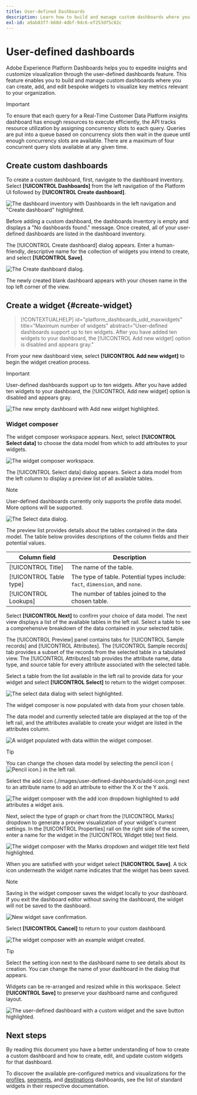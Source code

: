 ```yaml
---
title: User-defined Dashboards
description: Learn how to build and manage custom dashboards where you can create, add, and edit bespoke widgets to visualize key metrics.
exl-id: a9ab83f7-b68d-4dbf-9dc6-ef253df5c82c
---
```

# User-defined dashboards

Adobe Experience Platform Dashboards helps you to expedite insights and customize visualization through the user-defined dashboards feature. This feature enables you to build and manage custom dashboards where you can create, add, and edit bespoke widgets to visualize key metrics relevant to your organization.

>[!IMPORTANT]
>
>To ensure that each query for a Real-Time Customer Data Platform insights dashboard has enough resources to execute efficiently, the API tracks resource utilization by assigning concurrency slots to each query. Queries are put into a queue based on concurrency slots then wait in the queue until enough concurrency slots are available.
>There are a maximum of four concurrent query slots available at any given time.

<!-- Getting started / permissions section commented out for Beta. This will be necessary after GA only

## Getting started

To view dashboards in Adobe Experience Platform you must have the appropriate permissions enabled. Please read the [dashboards permissions documentation](./permissions.md#available-permissions) to learn how to grant users the ability to view, edit, and update Experience Platform dashboards using Adobe Admin Console. If you do not have administrator privileges for your organization, contact your product administrator to obtain the required permissions. -->

## Create custom dashboards

To create a custom dashboard, first, navigate to the dashboard inventory. Select **[!UICONTROL Dashboards]** from the left navigation of the Platform UI followed by **[!UICONTROL Create dashboard]**.

![The dashboard inventory with Dashboards in the left navigation and "Create dashboard" highlighted.](./images/user-defined-dashboards/create-dashboard.png)

Before adding a custom dashboard, the dashboards inventory is empty and displays a "No dashboards found." message. Once created, all of your user-defined dashboards are listed in the dashboard inventory.

The [!UICONTROL Create dashboard] dialog appears. Enter a human-friendly, descriptive name for the collection of widgets you intend to create, and select **[!UICONTROL Save]**.

![The Create dashboard dialog.](./images/user-defined-dashboards/create-dashboard-dialog.png)

The newly created blank dashboard appears with your chosen name in the top left corner of the view.

## Create a widget {#create-widget}

>[!CONTEXTUALHELP]
>id="platform_dashboards_udd_maxwidgets"
>title="Maximum number of widgets"
>abstract="User-defined dashboards support up to ten widgets. After you have added ten widgets to your dashboard, the [!UICONTROL Add new widget] option is disabled and appears gray."

From your new dashboard view, select **[!UICONTROL Add new widget]** to begin the widget creation process.

>[!IMPORTANT]
>
>User-defined dashboards support up to ten widgets. After you have added ten widgets to your dashboard, the [!UICONTROL Add new widget] option is disabled and appears gray.

![The new empty dashboard with Add new widget highlighted.](./images/user-defined-dashboards/add-new-widget.png)

### Widget composer

The widget composer workspace appears. Next, select **[!UICONTROL Select data]** to choose the data model from which to add attributes to your widgets. 

![The widget composer workspace.](./images/user-defined-dashboards/widget-composer.png)

The [!UICONTROL Select data] dialog appears. Select a data model from the left column to display a preview list of all available tables. 

>[!NOTE]
>
>User-defined dashboards currently only supports the profile data model. More options will be supported.

![The Select data dialog.](./images/user-defined-dashboards/select-data-dialog.png)

The preview list provides details about the tables contained in the data model. The table below provides descriptions of the column fields and their potential values.

| Column field | Description |
|---|---|
|[!UICONTROL Title] | The name of the table.|
|[!UICONTROL Table type] | The type of table. Potential types include: `fact`, `dimension`, and `none`. |
|[!UICONTROL Lookups] | The number of tables joined to the chosen table.|

Select **[!UICONTROL Next]** to confirm your choice of data model. The next view displays a list of the available tables in the left rail. Select a table to see a comprehensive breakdown of the data contained in your selected table.

The [!UICONTROL Preview] panel contains tabs for [!UICONTROL Sample records] and [!UICONTROL Attributes]. The [!UICONTROL Sample records] tab provides a subset of the records from the selected table in a tabulated view. The [!UICONTROL Attributes] tab provides the attribute name, data type, and source table for every attribute associated with the selected table. 

Select a table from the list available in the left rail to provide data for your widget and select **[!UICONTROL Select]** to return to the widget composer.

![The select data dialog with select highlighted.](./images/user-defined-dashboards/select-a-table.png)

The widget composer is now populated with data from your chosen table.

The data model and currently selected table are displayed at the top of the left rail, and the attributes available to create your widget are listed in the attributes column.

![A widget populated with data within the widget composer.](./images/user-defined-dashboards/populated-widget-composer.png)

>[!TIP]
>
>You can change the chosen data model by selecting the pencil icon (![Pencil icon.](./images/user-defined-dashboards/edit-icon.png)) in the left rail.

Select the add icon (./images/user-defined-dashboards/add-icon.png) next to an attribute name to add an attribute to either the X or the Y axis.

![The widget composer with the add icon dropdown highlighted to add attributes a widget axis.](./images/user-defined-dashboards/attributes-dropdown.png)

Next, select the type of graph or chart from the [!UICONTROL Marks] dropdown to generate a preview visualization of your widget's current settings. In the [!UICONTROL Properties] rail on the right side of the screen, enter a name for the widget in the [!UICONTROL Widget title] text field. 

![The widget composer with the Marks dropdown and widget title text field highlighted.](./images/user-defined-dashboards/marks-dropdown-widget-title.png)

When you are satisfied with your widget select **[!UICONTROL Save]**. A tick icon underneath the widget name indicates that the widget has been saved. 

>[!NOTE]
>
>Saving in the widget composer saves the widget locally to your dashboard. If you exit the dashboard editor without saving the dashboard, the widget will not be saved to the dashboard.

![New widget save confirmation.](./images/user-defined-dashboards/save-confirmation.png)

Select **[!UICONTROL Cancel]** to return to your custom dashboard.

![The widget composer with an example widget created.](./images/user-defined-dashboards/composed-widget.png)

>[!TIP]
>
>Select the setting icon next to the dashboard name to see details about its creation. You can change the name of your dashboard in the dialog that appears.

Widgets can be re-arranged and resized while in this workspace. Select **[!UICONTROL Save]** to preserve your dashboard name and configured layout.

![The user-defined dashboard with a custom widget and the save button highlighted.](./images/user-defined-dashboards/user-defined-dashboard.png)

## Next steps

By reading this document you have a better understanding of how to create a custom dashboard and how to create, edit, and update custom widgets for that dashboard.

To discover the available pre-configured metrics and visualizations for the [profiles](./guides/profiles.md#standard-widgets), [segments](./guides/segments.md#standard-widgets), and [destinations](./guides/destinations.md#standard-widgets) dashboards, see the list of standard widgets in their respective documentation.
